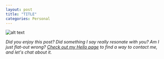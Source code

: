 ```yaml
---
layout: post
title: "TITLE"
categories: Personal
---
```


![alt text][headerImg]



<!-- more -->



*Did you enjoy this post? Did something I say really resonate with you? Am I just flat-out wrong? [Check out my Hello page][hello] to find a way to contact me, and let's chat about it.*

[headerImg]: URL "altText"
[hello]: http://niclake.me/hello
